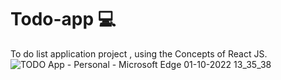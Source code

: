 # Todo-app 💻
To do  list  application project , using  the Concepts  of   React JS. 
![TODO App - Personal - Microsoft​ Edge 01-10-2022 13_35_38](https://user-images.githubusercontent.com/103449592/193400107-c1665f38-a539-4eba-aac6-1747eb17573a.png)

